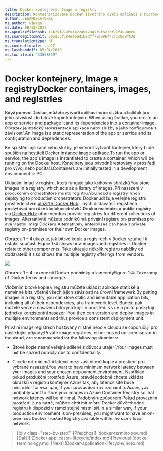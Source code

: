 ```yaml
---
title: Docker kontejnery, Image a registry
description: Kontejnerizované Docker životního cyklu aplikací s Microsoft platforma a nástroje
author: CESARDELATORRE
ms.author: wiwagn
ms.date: 09/22/2017
ms.openlocfilehash: 43b76f738fa4b7c89423a5b9fac7ef91f40880c5
ms.sourcegitcommit: 3d5d33f384eeba41b2dff79d096f47ccc8d8f03d
ms.translationtype: MT
ms.contentlocale: cs-CZ
ms.lasthandoff: 05/04/2018
ms.locfileid: "33568729"
---
```

# <a name="docker-containers-images-and-registries"></a><span data-ttu-id="71658-103">Docker kontejnery, Image a registry</span><span class="sxs-lookup"><span data-stu-id="71658-103">Docker containers, images, and registries</span></span>

<span data-ttu-id="71658-104">Když pomocí Docker, můžete vytvořit aplikaci nebo službu a balíček je a jeho závislosti do bitové kopie kontejneru.</span><span class="sxs-lookup"><span data-stu-id="71658-104">When using Docker, you create an app or service and package it and its dependencies into a container image.</span></span> <span data-ttu-id="71658-105">Obrázek je statický reprezentace aplikace nebo služby a jeho konfigurace a závislostí.</span><span class="sxs-lookup"><span data-stu-id="71658-105">An image is a static representation of the app or service and its configuration and dependencies.</span></span>

<span data-ttu-id="71658-106">Ke spuštění aplikace nebo služby, je vytvořit vytvořit kontejner, který bude spuštěn na hostiteli Docker instance image aplikace.</span><span class="sxs-lookup"><span data-stu-id="71658-106">To run the app or service, the app's image is instantiated to create a container, which will be running on the Docker host.</span></span> <span data-ttu-id="71658-107">Kontejnery jsou původně testovány v prostředí pro vývoj nebo počítači.</span><span class="sxs-lookup"><span data-stu-id="71658-107">Containers are initially tested in a development environment or PC.</span></span>

<span data-ttu-id="71658-108">Ukládání imagí v registru, která funguje jako knihovny obrázků.</span><span class="sxs-lookup"><span data-stu-id="71658-108">You store images in a registry, which acts as a library of images.</span></span> <span data-ttu-id="71658-109">Při nasazení v produkčním orchestrators musíte registru.</span><span class="sxs-lookup"><span data-stu-id="71658-109">You need a registry when deploying to production orchestrators.</span></span> <span data-ttu-id="71658-110">Docker udržuje veřejné registru prostřednictvím [úložiště Docker Hub](https://hub.docker.com/); jiných dodavatelů registrech poskytovat pro různé kolekce obrázků.</span><span class="sxs-lookup"><span data-stu-id="71658-110">Docker maintains a public registry via [Docker Hub](https://hub.docker.com/); other vendors provide registries for different collections of images.</span></span> <span data-ttu-id="71658-111">Alternativně můžete podniků má privátní registru on-premises pro své vlastní imagí Dockeru.</span><span class="sxs-lookup"><span data-stu-id="71658-111">Alternatively, enterprises can have a private registry on-premises for their own Docker images.</span></span>

<span data-ttu-id="71658-112">Obrázek 1 – 4 ukazuje, jak bitové kopie a registrech v Docker vztahují k ostatní součásti.</span><span class="sxs-lookup"><span data-stu-id="71658-112">Figure 1-4 shows how images and registries in Docker relate to other components.</span></span> <span data-ttu-id="71658-113">Také ukazuje několik registru nabídky od dodavatelů.</span><span class="sxs-lookup"><span data-stu-id="71658-113">It also shows the multiple registry offerings from vendors.</span></span>

![](./media/image4.png)

<span data-ttu-id="71658-114">Obrázek 1 – 4: taxonomii Docker podmínky a koncepty</span><span class="sxs-lookup"><span data-stu-id="71658-114">Figure 1-4: Taxonomy of Docker terms and concepts</span></span>

<span data-ttu-id="71658-115">Vložením bitové kopie v registru můžete ukládat aplikace statické a neměnné bits, včetně všech jejich závislosti na úrovni framework.</span><span class="sxs-lookup"><span data-stu-id="71658-115">By putting images in a registry, you can store static and immutable application bits, including all of their dependencies, at a framework level.</span></span> <span data-ttu-id="71658-116">Budete pak můžete verze a nasazení bitových kopií v prostředí s více a proto poskytují jednotky konzistentní nasazení.</span><span class="sxs-lookup"><span data-stu-id="71658-116">You then can version and deploy images in multiple environments and thus provide a consistent deployment unit.</span></span>

<span data-ttu-id="71658-117">Privátní image registrech hostovaný místně nebo v cloudu se doporučují pro následující případy:</span><span class="sxs-lookup"><span data-stu-id="71658-117">Private image registries, either hosted on-premises or in the cloud, are recommended for the following situations:</span></span>

-   <span data-ttu-id="71658-118">Bitové kopie nesmí veřejně sdílené z důvodu utajení.</span><span class="sxs-lookup"><span data-stu-id="71658-118">Your images must not be shared publicly due to confidentiality.</span></span>

-   <span data-ttu-id="71658-119">Chcete mít minimální latenci mezi vaší bitové kopie a prostředí pro vybrané nasazení.</span><span class="sxs-lookup"><span data-stu-id="71658-119">You want to have minimum network latency between your images and your chosen deployment environment.</span></span> <span data-ttu-id="71658-120">Například pokud produkční prostředí Azure, pravděpodobně chcete ukládat obrázků v registru kontejner Azure tak, aby latence sítě bude minimální.</span><span class="sxs-lookup"><span data-stu-id="71658-120">For example, if your production environment is Azure, you probably want to store your images in Azure Container Registry so that network latency will be minimal.</span></span> <span data-ttu-id="71658-121">Podobným způsobem Pokud provozním prostředí je na místě, můžete chtít mít místní Docker důvěryhodné registru k dispozici v rámci stejné místní síti.</span><span class="sxs-lookup"><span data-stu-id="71658-121">In a similar way, if your production environment is on-premises, you might want to have an on-premises Docker Trusted Registry available within the same local network.</span></span>

>[!div class="step-by-step"]
<span data-ttu-id="71658-122">[Předchozí] (docker-terminology.md) [Další] (Docker-application-lifecycle/index.md)</span><span class="sxs-lookup"><span data-stu-id="71658-122">[Previous] (docker-terminology.md) [Next] (Docker-application-lifecycle/index.md)</span></span>
